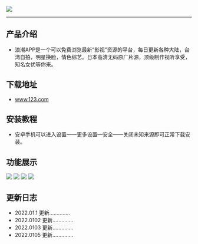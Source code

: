   ![](../Desktop/001.jpg)

 ***
 

## 产品介绍
+ 浪潮APP是一个可以免费浏览最新“影视”资源的平台，每日更新各种大陆，台湾自拍，明星换脸，情色综艺。日本高清无码原厂片源，顶级制作视听享受，知名女优等你来。

## 下载地址

+ www.123.com



## 安装教程

+ 安卓手机可以进入设置——更多设置—安全——关闭未知来源即可正常下载安装。


## 功能展示

![](../Desktop/001.png)
![](../Desktop/动漫风格.jpg)
![](../Desktop/宣传图2.jpg)
![](../Desktop/宣传图2.jpg)

## 更新日志
+ 2022.01.1  更新..............
+ 2022.0102  更新..............
+ 2022.0103  更新..............
+ 2022.0105  更新..............
